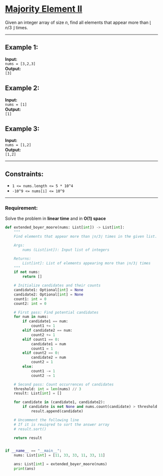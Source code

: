 # [Majority Element II](https://leetcode.com/problems/majority-element-ii/description/)

Given an integer array of size _n_, find all elements that appear more than ⌊ _n_/3 ⌋ times.

---

## Example 1:

**Input:**  
`nums = [3,2,3]`  
**Output:**  
`[3]`

## Example 2:

**Input:**  
`nums = [1]`  
**Output:**  
`[1]`

## Example 3:

**Input:**  
`nums = [1,2]`  
**Output:**  
`[1,2]`

---

## Constraints:

- `1 <= nums.length <= 5 * 10^4`
- `-10^9 <= nums[i] <= 10^9`

---

### Requirement:

Solve the problem in **linear time** and in **O(1) space**

```python
def extended_boyer_moore(nums: List[int]) -> List[int]:
    """
    Find elements that appear more than ⌊n/3⌋ times in the given list.

    Args:
        nums (List[int]): Input list of integers

    Returns:
        List[int]: List of elements appearing more than ⌊n/3⌋ times
    """
    if not nums:
        return []

    # Initialize candidates and their counts
    candidate1: Optional[int] = None
    candidate2: Optional[int] = None
    count1: int = 0
    count2: int = 0

    # First pass: Find potential candidates
    for num in nums:
        if candidate1 == num:
            count1 += 1
        elif candidate2 == num:
            count2 += 1
        elif count1 == 0:
            candidate1 = num
            count1 = 1
        elif count2 == 0:
            candidate2 = num
            count2 = 1
        else:
            count1 -= 1
            count2 -= 1

    # Second pass: Count occurrences of candidates
    threshold: int = len(nums) // 3
    result: List[int] = []

    for candidate in (candidate1, candidate2):
        if candidate is not None and nums.count(candidate) > threshold:
            result.append(candidate)

    # Uncomment the following line
    # If it is reuiqred to sort the answer array
    # result.sort()

    return result


if __name__ == "__main__":
    nums: List[int] = [11, 33, 33, 11, 33, 11]

    ans: List[int] = extended_boyer_moore(nums)
    print(ans)
```
